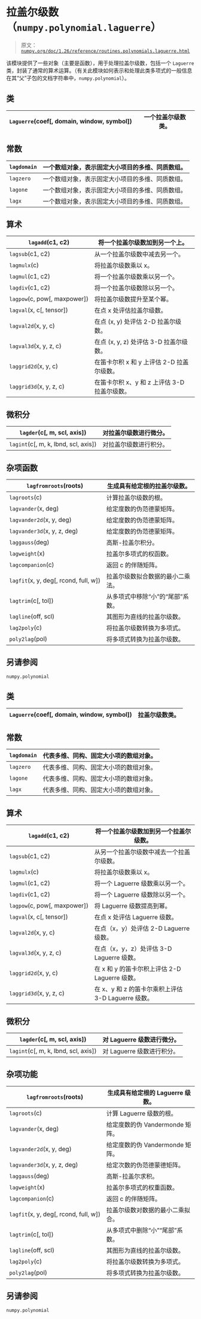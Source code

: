 # 拉盖尔级数（`numpy.polynomial.laguerre`）

> 原文：[`numpy.org/doc/1.26/reference/routines.polynomials.laguerre.html`](https://numpy.org/doc/1.26/reference/routines.polynomials.laguerre.html)

该模块提供了一些对象（主要是函数），用于处理拉盖尔级数，包括一个 `Laguerre` 类，封装了通常的算术运算。（有关此模块如何表示和处理此类多项式的一般信息在其“父”子包的文档字符串中，`numpy.polynomial`）。

## 类

| `Laguerre`(coef[, domain, window, symbol]) | 一个拉盖尔级数类。 |
| --- | --- |

## 常数

| `lagdomain` | 一个数组对象，表示固定大小项目的多维、同质数组。 |
| --- | --- |
| `lagzero` | 一个数组对象，表示固定大小项目的多维、同质数组。 |
| `lagone` | 一个数组对象，表示固定大小项目的多维、同质数组。 |
| `lagx` | 一个数组对象，表示固定大小项目的多维、同质数组。 |

## 算术

| `lagadd`(c1, c2) | 将一个拉盖尔级数加到另一个上。 |
| --- | --- |
| `lagsub`(c1, c2) | 从一个拉盖尔级数中减去另一个。 |
| `lagmulx`(c) | 将拉盖尔级数乘以 x。 |
| `lagmul`(c1, c2) | 将一个拉盖尔级数乘以另一个。 |
| `lagdiv`(c1, c2) | 将一个拉盖尔级数除以另一个。 |
| `lagpow`(c, pow[, maxpower]) | 将拉盖尔级数提升至某个幂。 |
| `lagval`(x, c[, tensor]) | 在点 x 处评估拉盖尔级数。 |
| `lagval2d`(x, y, c) | 在点 (x, y) 处评估 2-D 拉盖尔级数。 |
| `lagval3d`(x, y, z, c) | 在点 (x, y, z) 处评估 3-D 拉盖尔级数。 |
| `laggrid2d`(x, y, c) | 在笛卡尔积 x 和 y 上评估 2-D 拉盖尔级数。 |
| `laggrid3d`(x, y, z, c) | 在笛卡尔积 x、y 和 z 上评估 3-D 拉盖尔级数。 |

## 微积分

| `lagder`(c[, m, scl, axis]) | 对拉盖尔级数进行微分。 |
| --- | --- |
| `lagint`(c[, m, k, lbnd, scl, axis]) | 对拉盖尔级数进行积分。 |

## 杂项函数

| `lagfromroots`(roots) | 生成具有给定根的拉盖尔级数。 |
| --- | --- |
| `lagroots`(c) | 计算拉盖尔级数的根。 |
| `lagvander`(x, deg) | 给定度数的伪范德蒙矩阵。 |
| `lagvander2d`(x, y, deg) | 给定度数的伪范德蒙矩阵。 |
| `lagvander3d`(x, y, z, deg) | 给定度数的伪范德蒙矩阵。 |
| `laggauss`(deg) | 高斯-拉盖尔积分。 |
| `lagweight`(x) | 拉盖尔多项式的权函数。 |
| `lagcompanion`(c) | 返回 c 的伴随矩阵。 |
| `lagfit`(x, y, deg[, rcond, full, w]) | 拉盖尔级数拟合数据的最小二乘法。 |
| `lagtrim`(c[, tol]) | 从多项式中移除“小”的“尾部”系数。 |
| `lagline`(off, scl) | 其图形为直线的拉盖尔级数。 |
| `lag2poly`(c) | 将拉盖尔级数转换为多项式。 |
| `poly2lag`(pol) | 将多项式转换为拉盖尔级数。 |

## 另请参阅

`numpy.polynomial`

## 类

| `Laguerre`(coef[, domain, window, symbol]) | 拉盖尔级数类。 |
| --- | --- |

## 常数

| `lagdomain` | 代表多维、同构、固定大小项的数组对象。 |
| --- | --- |
| `lagzero` | 代表多维、同构、固定大小项的数组对象。 |
| `lagone` | 代表多维、同构、固定大小项的数组对象。 |
| `lagx` | 代表多维、同构、固定大小项的数组对象。 |

## 算术

| `lagadd`(c1, c2) | 将一个拉盖尔级数加到另一个拉盖尔级数。 |
| --- | --- |
| `lagsub`(c1, c2) | 从另一个拉盖尔级数中减去一个拉盖尔级数。 |
| `lagmulx`(c) | 将拉盖尔级数乘以 x。 |
| `lagmul`(c1, c2) | 将一个 Laguerre 级数乘以另一个。 |
| `lagdiv`(c1, c2) | 将一个 Laguerre 级数除以另一个。 |
| `lagpow`(c, pow[, maxpower]) | 将 Laguerre 级数提高到幂。 |
| `lagval`(x, c[, tensor]) | 在点 x 处评估 Laguerre 级数。 |
| `lagval2d`(x, y, c) | 在点（x，y）处评估 2-D Laguerre 级数。 |
| `lagval3d`(x, y, z, c) | 在点（x，y，z）处评估 3-D Laguerre 级数。 |
| `laggrid2d`(x, y, c) | 在 x 和 y 的笛卡尔积上评估 2-D Laguerre 级数。 |
| `laggrid3d`(x, y, z, c) | 在 x、y 和 z 的笛卡尔乘积上评估 3-D Laguerre 级数。 |

## 微积分

| `lagder`(c[, m, scl, axis]) | 对 Laguerre 级数进行微分。 |
| --- | --- |
| `lagint`(c[, m, k, lbnd, scl, axis]) | 对 Laguerre 级数进行积分。 |

## 杂项功能

| `lagfromroots`(roots) | 生成具有给定根的 Laguerre 级数。 |
| --- | --- |
| `lagroots`(c) | 计算 Laguerre 级数的根。 |
| `lagvander`(x, deg) | 给定度数的伪 Vandermonde 矩阵。 |
| `lagvander2d`(x, y, deg) | 给定度数的伪 Vandermonde 矩阵。 |
| `lagvander3d`(x, y, z, deg) | 给定次数的伪范德蒙德矩阵。 |
| `laggauss`(deg) | 高斯-拉盖尔求积。 |
| `lagweight`(x) | 拉盖尔多项式的权重函数。 |
| `lagcompanion`(c) | 返回 c 的伴随矩阵。 |
| `lagfit`(x, y, deg[, rcond, full, w]) | 拉盖尔级数对数据的最小二乘拟合。 |
| `lagtrim`(c[, tol]) | 从多项式中删除“小”“尾部”系数。 |
| `lagline`(off, scl) | 其图形为直线的拉盖尔级数。 |
| `lag2poly`(c) | 将拉盖尔级数转换为多项式。 |
| `poly2lag`(pol) | 将多项式转换为拉盖尔级数。 |

## 另请参阅

`numpy.polynomial`

